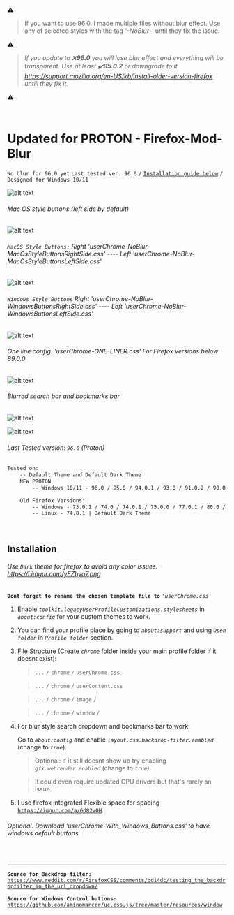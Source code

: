 </br>

:warning: 
> If you want to use 96.0. I made multiple files without blur effect. Use any of selected styles with the tag *'-NoBlur-'* until they fix the issue.

:warning:
> *If you update to :x:**96.0** you will lose blur effect and everything will be transparent. Use at least :heavy_check_mark:**95.0.2** or downgrade to it https://support.mozilla.org/en-US/kb/install-older-version-firefox untill they fix it.* 

:warning:

</br>


# Updated for PROTON - Firefox-Mod-Blur
`No blur for 96.0 yet` `Last tested ver. 96.0` `/` [`Installation guide below`](https://github.com/datguypiko/Firefox-Mod-Blur/blob/master/README.md#installation) `/` `Designed for Windows 10/11`

![alt text](https://i.imgur.com/i0xLJR1.png) 

###### Mac OS style buttons (left side by default)
![alt text](https://raw.githubusercontent.com/datguypiko/Firefox-Mod-Blur/master/preview/titlebar.gif)

###### `MacOS Style Buttons:` Right *'userChrome-NoBlur-MacOsStyleButtonsRightSide.css'* ---- Left *'userChrome-NoBlur-MacOsStyleButtonsLeftSide.css'*

![alt text](https://i.imgur.com/vda7CNM.png)

###### `Windows Style Buttons` Right *'userChrome-NoBlur-WindowsButtonsRightSide.css'* ---- Left *'userChrome-NoBlur-WindowsButtonsLeftSide.css'*

![alt text](https://i.imgur.com/Z9MD1ym.png)

###### One line config: 'userChrome-ONE-LINER.css' For Firefox versions below 89.0.0
![alt text](https://i.imgur.com/YwrbCxm.png)

###### Blurred search bar and bookmarks bar
![alt text](https://i.imgur.com/GklKQ6v.png)

![alt text](https://i.imgur.com/OasXFqd.png)

###### Last Tested version: `96.0` (Proton)
```html
Tested on:
 	-- Default Theme and Default Dark Theme
	NEW PROTON 
		-- Windows 10/11 - 96.0 / 95.0 / 94.0.1 / 93.0 / 91.0.2 / 90.0.1 / 90.0 / 89.0.1 / 89.0.0

	Old Firefox Versions:
		-- Windows - 73.0.1 / 74.0 / 74.0.1 / 75.0.0 / 77.0.1 / 80.0 /  84.0.1 / 85.0.0
 		-- Linux - 74.0.1 | Default Dark Theme
```

</br>

## Installation

###### Use *`Dark`* theme for firefox to avoid any color issues. https://i.imgur.com/yFZbyo7.png
**`Dont forget to rename the chosen template file to`** *`'userChrome.css'`*

1. Enable *`toolkit.legacyUserProfileCustomizations.stylesheets`* in *`about:config`* for your custom themes to work.
2. You can find your profile place by going to *`about:support`* and using *`Open folder`* in *`Profile folder`* section.
3. File Structure (Create *`chrome`* folder inside your main profile folder if it doesnt exist):

	>`...` `/` `chrome` `/` `userChrome.css`

	>`...` `/` `chrome` `/` `userContent.css`

	>`...` `/` `chrome` `/` `image` `/`
	
	>`...` `/` `chrome` `/` `window` `/`
    

4. For blur style search dropdown and bookmarks bar to work:
	
    Go to *`about:config`* and enable *`layout.css.backdrop-filter.enabled`* (change to *`true`*).
    > Optional: if it still doesnt show up try enabling *`gfx.webrender.enabled`* (change to *`true`*).
    
    > It could even require updated GPU drivers but that's rarely an issue.

5. I use firefox integrated Flexible space for spacing [`https://imgur.com/a/Gd82v0H`](https://imgur.com/a/Gd82v0H).

###### Optional. Download 'userChrome-With_Windows_Buttons.css' to have windows default buttons.
   
</br>

---

**`Source for Backdrop filter:`** [`https://www.reddit.com/r/FirefoxCSS/comments/ddi4dc/testing_the_backdropfilter_in_the_url_dropdown/`](https://www.reddit.com/r/FirefoxCSS/comments/ddi4dc/testing_the_backdropfilter_in_the_url_dropdown/)

**`Source for Windows Control buttons:`** [`https://github.com/aminomancer/uc.css.js/tree/master/resources/window`](https://github.com/aminomancer/uc.css.js/tree/master/resources/window)

